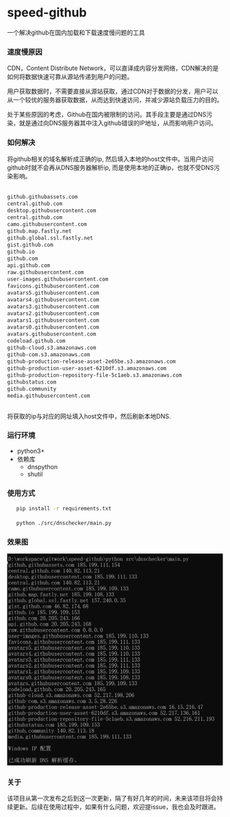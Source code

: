 # speed-github

一个解决github在国内加载和下载速度慢问题的工具

### 速度慢原因

CDN，Content Distribute Network，可以直译成内容分发网络，CDN解决的是如何将数据快速可靠从源站传递到用户的问题。

用户获取数据时，不需要直接从源站获取，通过CDN对于数据的分发，用户可以从一个较优的服务器获取数据，从而达到快速访问，并减少源站负载压力的目的。

处于某些原因的考虑，Github在国内被限制的访问。其手段主要是通过DNS污染，就是通过向DNS服务器其中注入github错误的IP地址，从而影响用户访问。


### 如何解决

将github相关的域名解析成正确的ip, 然后填入本地的host文件中。当用户访问github时就不会再从DNS服务器解析ip, 而是使用本地的正确ip，也就不受DNS污染影响。

<pre>
<code>
github.githubassets.com
central.github.com
desktop.githubusercontent.com
central.github.com
camo.githubusercontent.com
github.map.fastly.net
github.global.ssl.fastly.net
gist.github.com
github.io
github.com
api.github.com
raw.githubusercontent.com
user-images.githubusercontent.com
favicons.githubusercontent.com
avatars5.githubusercontent.com
avatars4.githubusercontent.com
avatars3.githubusercontent.com
avatars2.githubusercontent.com
avatars1.githubusercontent.com
avatars0.githubusercontent.com
avatars.githubusercontent.com
codeload.github.com
github-cloud.s3.amazonaws.com
github-com.s3.amazonaws.com
github-production-release-asset-2e65be.s3.amazonaws.com
github-production-user-asset-6210df.s3.amazonaws.com
github-production-repository-file-5c1aeb.s3.amazonaws.com
githubstatus.com
github.community
media.githubusercontent.com
</code>
</pre>

将获取的ip与对应的网址填入host文件中，然后刷新本地DNS.




### 运行环境

- python3+
- 依赖库
	- dnspython
	- shutil

### 使用方式
 ```sh
	pip install -r requirements.txt

	python ./src/dnschecker/main.py
 ```


### 效果图
![Ok啦](./img/success.png)


### 关于

该项目从第一次发布之后到这一次更新，隔了有好几年的时间，未来该项目将会持续更新。后续在使用过程中，如果有什么问题，欢迎提issue，我也会及时跟进。